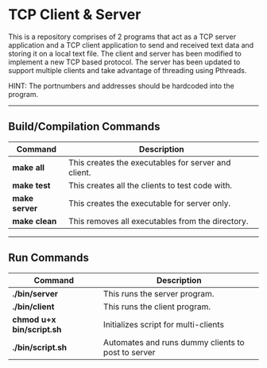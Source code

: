 # **TCP Client & Server**
This is a repository comprises of 2 programs that act as a TCP server application and a TCP client application to send and received text data and storing it on a local text file.
The client and server has been modified to implement a new TCP based protocol. The server has been updated to support multiple clients and take advantage of threading using Pthreads.

HINT: The portnumbers and addresses should be hardcoded into the program.
*****************
## **Build/Compilation Commands**
| Command | Description |
| ----------- | ----------- |
| **make all** | This creates the executables for server and client. |
| **make test** | This creates all the clients to test code with. |
| **make server** | This creates the executable for server only. |
| **make clean** | This removes all executables from the directory. |

*****************
## **Run Commands**
| Command | Description |
| ----------- | ----------- |
| **./bin/server** | This runs the server program. |
| **./bin/client** | This runs the client program. |
| **chmod u+x bin/script.sh** | Initializes script for multi-clients |
| **./bin/script.sh** | Automates and runs dummy clients to post to server |
